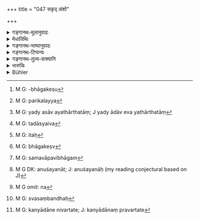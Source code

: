 +++
title = "047 सकृद् अंशो"

+++

<details><summary>गङ्गानथ-मूलानुवादः</summary>

Once does the share fall to a man; once is a maiden given away; once does one say ‘I give’; each of these three comes only once.—(47)
</details>

<details><summary>मेधातिथिः</summary>

अयम् अनुशयविधाव् अष्टमे (म्ध् ८.२२७) व्याख्यातः । विभागकाले हि समविषमांशभाग्भिः समविषमांशभागेषु[^१११] परिकल्प्य[^११२] विभागः कर्तव्यः । तत्र कृते यो विप्रतिपद्येत तस्य प्रतिषेधार्थम् इदम् । तत्रापि यद्य् अयम् आदाव् अयथार्थतां[^११३] कस्यचिद् अंशस्य प्रज्ञापयेत् तदा स्याद् एव[^११४] पुनर् विभागः । अथ बहुना कालेनायथाकृततां ब्रूयाद् यावद् इतरैः[^११५] स्वेषु स्वेषु भागेष्व्[^११६] अन्यनिवेशशीर्णप्रतिसंस्कारादि कृतं भवेत्, वस्त्रहिरण्यादि चोपयुक्तं स्यात्, तदा समतामात्रकरणे प्रभवति, न पुनः सर्वं समवायविभागम्[^११७] । 


[^११७]:
     M G: samavāpavibhāgam


[^११६]:
     M G: bhāgakeṣv


[^११५]:
     M G: itaḥ


[^११४]:
     M G: tadāsyaiva


[^११३]:
     M G: yady asāv ayathārthatāṃ; J yady ādāv eva yathārthatāṃ


[^११२]:
     M G: parikalayya


[^१११]:
     M G: -bhāgakeṣu

- <u>अन्ये</u> तु क्लीबादीनाम् अनर्हितविभागकानां पश्चाद् अभागहरत्वनिमित्तक्लीबत्वादिपरिज्ञानान् नास्ति भागोपहार इति सकृन् निपातप्रयोजनं वदन्ति । 

- एवं द्वित्रिचतुर्भागहराणां यदृच्छया ये समतां प्रकल्पयेयुः पश्चाद् अनुशयानाः[^११८] प्राक्तनं व्यवस्थानम् अतिक्रम्यापहर्तुं न[^११९] लभेरन् । पतितस्य तु लब्धभागस्याप्य् अपहारं वक्ष्यामि ।


[^११९]:
     M G omit: na


[^११८]:
     M G DK: anuśayanāt; J: anuśayanāḥ (my reading conjectural based on J)

- **सकृत् कन्या प्रदीयते** । यद्य् अपि चानेन वाग्दानोत्तरकालं प्राग् अपि विवाहाद् भर्तुः स्वतोच्यते, तथापि "दत्ताम् अपि हरेत् कन्याम्" (य्ध् १.६५), "तेषां तु निष्ठा विज्ञेया विद्वद्भिः सप्तमे पदे" (म्ध् ८.२२७) इत्यादिपर्यालोचनया विशिष्टविषयतैव । सा च व्याख्याता । **सकृद् आह ददामीति** । गवादयो हि येनैव रूपेणात्मनः स्वं तेनैवान्यस्मा आपद्यन्ते । कन्या तु दुहितृत्वेन स्वं सती भार्यात्वेनानिवृत्तस्वसंबन्धा दीयत इति पृथग् उपन्यासः ।

- <u>ननु</u> चानिवर्तमाने पितुः स्वसंबन्धे[^१२०] कथं कन्यादानं निर्वर्तते[^१२१] । एतद् धि दानस्य रूपं यद् एकस्य संबन्धो निवर्तते ऽन्यस्योपजायत इति । 


[^१२१]:
     M G: kanyādāne nivartate; J: kanyādānaṃ pravartate


[^१२०]:
     M G: svasaṃbandhaḥ

- <u>नैष दोषः</u> । द्वाव् अत्र संबन्धौ- अपत्यापत्यवद्भावः स्वस्वामिसंबन्धश् च । तत्रापत्यापत्यवद्भावो न निवर्तते, इतरस् तु निवर्तते । तथा च "बाल्ये पुतुर् वशे तिष्ठेत्" (म्ध् ५.१४६) इति पितुश् चात्र स्वाम्यनिवृत्तिम् आह "पाणिग्राहस्य" (म्ध् ५.१४६) इति भर्तुस् तद् उत्पत्तिम् ॥ ९.४७ ॥
</details>

<details><summary>गङ्गानथ-भाष्यानुवादः</summary>

This has been explained by us under the [section on ‘Rescision’ (8.227)].

At the time of partition, if the co-partners are such as are entitled to equal as well as unequal shares, they should divide the property in such equal and unequal shares. This partition having been once made, some one of the co-partners may subsequently raise objections to it. It is such subsequent objection that the ‘present verse is meant to preclude. If, however, at the very outset, the party were to indicate the inadequacy of his share, then, the partition should have to be revised. If, on the other hand, the objecter should declare the inequity of the partition after the lapse of a long time, all that he can claim is the equalisation of his own share, and not a rescission of the whole partition; since during the time that has elapsed each co-partner will have made additions to his share, or carried out repairs to what may have been in a dilapidated condition, or used up the clothes and gold and other things \[so that a re-partition of the entire inheritance would not be possible\].

Others, however, explain the declaration regarding ‘the share falling only once’ to mean that—‘if after the partition, it be discovered subsequently that there are some among the co-partners who are affected by impotence or some such physical defect as disqualifies him from receiving a share in the property,—there shall be no resumption of these shares by the others.’

Similarly, if there be some co-partners who are really entitled to two, three or four shares, but somehow at the time of partition, all of them receive equal shares, then, if, after sometime, they were to complain, they should not be permitted to annul the former partition.

In the case of the outcast, however, there is resumption of his share, as we shall explain later on.

‘*The maiden is given away only once*.’—Though this would imply that the husband acquires ownership over the girl immediately after verbal betrothal,—even before the marriage has been performed,—yet what is really meant is that particular time which is indicated by such declarations as ‘One might take away a girl even though she may have been betrothed’ (*Yājñavalkya*, 1.65) and ‘The marriage is to be regarded as accomplished at the seventh step’ (*Manu*, 8.227). This we have already explained above.

“*Once does one say ‘I give*’”—Cows and other things are given away to others in the same form of ownership that, the giver himself has over them; but the maiden belongs to the father as ‘daughter,’ while she is given away to the other party as his ‘wife’; so that the father’s relationship to her does not cease. It is for this reason that she has been mentioned separately (in the sentence ‘the maiden is given away only once’).

*Objection*.—“If the father’s ownership and relationship does not cease,
how can the ‘giving away of the maiden’ be said to be accomplished? It is in the very nature of the act of *giving* that the ownership of one ceases and that of another is brought about.”

There is no force in this objection. In the case in question there are two relationships,—that of parent and child, and that of owner and owned, and while the former remains intact, the latter does cease. This is what is meant when verse 5.188 declares that ‘During childhood the girl should remain under her father,’ and ‘under her husband during youth,’ which indicates the cessation of the father’s ownership and the coming into existence of that of the husband.—(27)
</details>

<details><summary>गङ्गानथ-टिप्पन्यः</summary>

This verse is quoted in *Parāśaramādhava* (Ācāra, p. 490), which adds that this rule regarding the betrothal of a girl pertains to cases where the bridegroom to whom the girl has been betrothed has no disqualifying defects;—in

*Parāśaramādhava* (Vyavahāra, p. 388), which adds that the
irrevocability of a partition here spoken of is meant for those cases where all doubts regarding its fairness can be set at rest by reasonable arguments;—in *Smṛtitattva* (II, p. 145), and again on p. 182, where it is added that this irrevocability of partitions is meant for cases where the partition has been made by the objector himself;—and in
*Smṛticandrikā* (Saṃskāra, p. 218), which explains the first clause to
mean that ‘a man obtains his share in a property only once,’ and adds that what is said in regard to the ‘girl’ applies only to those cases where there is no defect in the bridegroom (to whom the girl has been betrothed).
</details>

<details><summary>गङ्गानथ-तुल्य-वाक्यानि</summary>

*Viṣṇu* (5.160).—‘He who, having promised his daughter to one suitor,
gives her in marriage to another, shall he punished as a thief;—unless the first suitor have a blemish.’

*Yājñavalkya* (1.65).—‘A maiden is given away hut once; having given her
away, if one takes her hack, he becomes liable to punishment; hut even after giving her away, one may take her hack, if a better suitor should arrive.’

*Gautama* (Aparārka, p. 94),—‘Even though he may have promised the girl
to a suitor, one may not give her to him if he happen to he beset with vice.’

*Nārada* (12.28).—(Same as Manu.)

Do. (12.32).—‘When a man, after having made a solemn promise of marrying his daughter to a certain suitor, does not deliver her afterwards, he shall be punished by the King like a thief, in case the suitor be free from defects.’

Do. (Aparārka, p. 94).—‘If even after betrothal, some defect is found in either the bride or the bridegroom, the betrothal may be cancelled; there is no finality in mere betrothal.’

*Kātyāyana* (Do.)—‘If, after betrothal, the bridegroom becomes lost, the
girl shall wait for three months and then select another man. If a girl has been betrothed to one and married to another, she shall be given away, even after the performance of the ceremonies, to the person to whom she had been previously promised.’

*Vaśiṣṭha* (Do.).—‘If the bridegroom happen to die after the girl has
been given away with water and verbally,—hut has not gone through the ceremonies with mantras,—she remains an unmarried maiden with her father.’
</details>

<details><summary>भारुचिः</summary>

कन्यातो अन्यद् अपि देयद्रव्यं दाता प्रतिग्रहीत्रे । एवं च सति **त्रीण्य् एतानि सतां सकृत्** । अतश् च स पुनर्दानासंभवस् तस्याः । तथा च न बीजप्राधान्यं परपरिग्रीतायाम् । कथम् ॥ ९.४७ ॥
</details>

<details><summary>Bühler</summary>

047	Once is the partition (of the inheritance) made, (once is) a maiden given in marriage, (and) once does (a man) say,' I will give;' each of those three (acts is done) once only.
</details>
